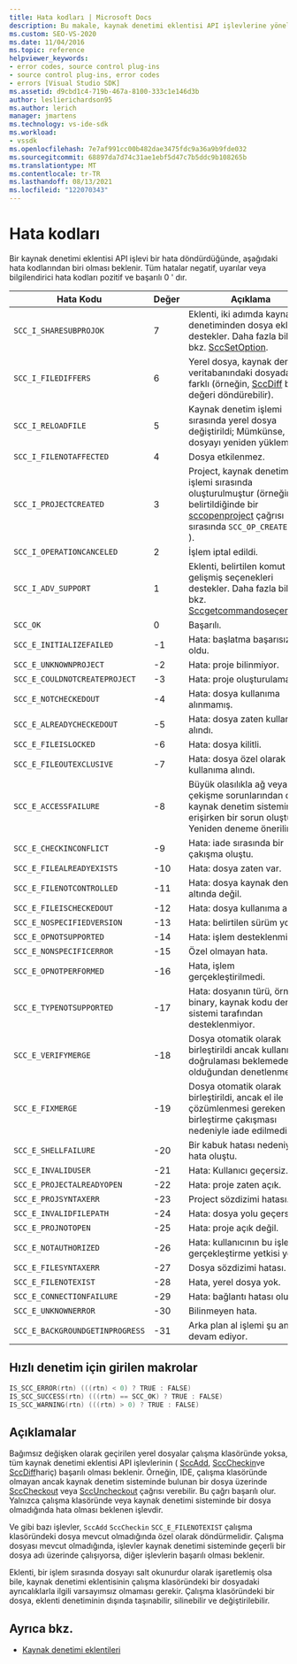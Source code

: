 ```yaml
---
title: Hata kodları | Microsoft Docs
description: Bu makale, kaynak denetimi eklentisi API işlevlerine yönelik hata kodlarının, değerlerin ve açıklamaların bir listesini içerir.
ms.custom: SEO-VS-2020
ms.date: 11/04/2016
ms.topic: reference
helpviewer_keywords:
- error codes, source control plug-ins
- source control plug-ins, error codes
- errors [Visual Studio SDK]
ms.assetid: d9cbd1c4-719b-467a-8100-333c1e146d3b
author: leslierichardson95
ms.author: lerich
manager: jmartens
ms.technology: vs-ide-sdk
ms.workload:
- vssdk
ms.openlocfilehash: 7e7af991cc00b482dae3475fdc9a36a9b9fde032
ms.sourcegitcommit: 68897da7d74c31ae1ebf5d47c7b5ddc9b108265b
ms.translationtype: MT
ms.contentlocale: tr-TR
ms.lasthandoff: 08/13/2021
ms.locfileid: "122070343"
---
```

# <a name="error-codes"></a>Hata kodları
Bir kaynak denetimi eklentisi API işlevi bir hata döndürdüğünde, aşağıdaki hata kodlarından biri olması beklenir. Tüm hatalar negatif, uyarılar veya bilgilendirici hata kodları pozitif ve başarılı 0 ' dır.

|Hata Kodu|Değer|Açıklama|
|----------------|-----------|-----------------|
|`SCC_I_SHARESUBPROJOK`|7|Eklenti, iki adımda kaynak denetiminden dosya eklemeyi destekler. Daha fazla bilgi için bkz. [SccSetOption](../extensibility/sccsetoption-function.md).|
|`SCC_I_FILEDIFFERS`|6|Yerel dosya, kaynak denetim veritabanındaki dosyadan farklı (örneğin, [SccDiff](../extensibility/sccdiff-function.md) bu değeri döndürebilir).|
|`SCC_I_RELOADFILE`|5|Kaynak denetim işlemi sırasında yerel dosya değiştirildi; Mümkünse, IDE dosyayı yeniden yüklemeli.|
|`SCC_I_FILENOTAFFECTED`|4|Dosya etkilenmez.|
|`SCC_I_PROJECTCREATED`|3|Project, kaynak denetim işlemi sırasında oluşturulmuştur (örneğin, flag belirtildiğinde bir [sccopenproject](../extensibility/sccopenproject-function.md) çağrısı sırasında `SCC_OP_CREATEIFNEW` ).|
|`SCC_I_OPERATIONCANCELED`|2|İşlem iptal edildi.|
|`SCC_I_ADV_SUPPORT`|1|Eklenti, belirtilen komut için gelişmiş seçenekleri destekler. Daha fazla bilgi için bkz. [Sccgetcommandoseçenekler](../extensibility/sccgetcommandoptions-function.md).|
|`SCC_OK`|0|Başarılı.|
|`SCC_E_INITIALIZEFAILED`|-1|Hata: başlatma başarısız oldu.|
|`SCC_E_UNKNOWNPROJECT`|-2|Hata: proje bilinmiyor.|
|`SCC_E_COULDNOTCREATEPROJECT`|-3|Hata: proje oluşturulamadı.|
|`SCC_E_NOTCHECKEDOUT`|-4|Hata: dosya kullanıma alınmamış.|
|`SCC_E_ALREADYCHECKEDOUT`|-5|Hata: dosya zaten kullanıma alındı.|
|`SCC_E_FILEISLOCKED`|-6|Hata: dosya kilitli.|
|`SCC_E_FILEOUTEXCLUSIVE`|-7|Hata: dosya özel olarak kullanıma alındı.|
|`SCC_E_ACCESSFAILURE`|-8|Büyük olasılıkla ağ veya çekişme sorunlarından dolayı kaynak denetim sistemine erişirken bir sorun oluştu. Yeniden deneme önerilir.|
|`SCC_E_CHECKINCONFLICT`|-9|Hata: iade sırasında bir çakışma oluştu.|
|`SCC_E_FILEALREADYEXISTS`|-10|Hata: dosya zaten var.|
|`SCC_E_FILENOTCONTROLLED`|-11|Hata: dosya kaynak denetimi altında değil.|
|`SCC_E_FILEISCHECKEDOUT`|-12|Hata: dosya kullanıma alındı.|
|`SCC_E_NOSPECIFIEDVERSION`|-13|Hata: belirtilen sürüm yok.|
|`SCC_E_OPNOTSUPPORTED`|-14|Hata: işlem desteklenmiyor.|
|`SCC_E_NONSPECIFICERROR`|-15|Özel olmayan hata.|
|`SCC_E_OPNOTPERFORMED`|-16|Hata, işlem gerçekleştirilmedi.|
|`SCC_E_TYPENOTSUPPORTED`|-17|Hata: dosyanın türü, örneğin binary, kaynak kodu denetim sistemi tarafından desteklenmiyor.|
|`SCC_E_VERIFYMERGE`|-18|Dosya otomatik olarak birleştirildi ancak kullanıcı doğrulaması beklemede olduğundan denetlenmedi.|
|`SCC_E_FIXMERGE`|-19|Dosya otomatik olarak birleştirildi, ancak el ile çözümlenmesi gereken bir birleştirme çakışması nedeniyle iade edilmedi.|
|`SCC_E_SHELLFAILURE`|-20|Bir kabuk hatası nedeniyle hata oluştu.|
|`SCC_E_INVALIDUSER`|-21|Hata: Kullanıcı geçersiz.|
|`SCC_E_PROJECTALREADYOPEN`|-22|Hata: proje zaten açık.|
|`SCC_E_PROJSYNTAXERR`|-23|Project sözdizimi hatası.|
|`SCC_E_INVALIDFILEPATH`|-24|Hata: dosya yolu geçersiz.|
|`SCC_E_PROJNOTOPEN`|-25|Hata: proje açık değil.|
|`SCC_E_NOTAUTHORIZED`|-26|Hata: kullanıcının bu işlemi gerçekleştirme yetkisi yok.|
|`SCC_E_FILESYNTAXERR`|-27|Dosya sözdizimi hatası.|
|`SCC_E_FILENOTEXIST`|-28|Hata, yerel dosya yok.|
|`SCC_E_CONNECTIONFAILURE`|-29|Hata: bağlantı hatası oluştu.|
|`SCC_E_UNKNOWNERROR`|-30|Bilinmeyen hata.|
|`SCC_E_BACKGROUNDGETINPROGRESS`|-31|Arka plan al işlemi şu anda devam ediyor.|

## <a name="macros-provided-for-quick-checking"></a>Hızlı denetim için girilen makrolar

```cpp
IS_SCC_ERROR(rtn) (((rtn) < 0) ? TRUE : FALSE)
IS_SCC_SUCCESS(rtn) (((rtn) == SCC_OK) ? TRUE : FALSE)
IS_SCC_WARNING(rtn) (((rtn) > 0) ? TRUE : FALSE)
```

## <a name="remarks"></a>Açıklamalar
 Bağımsız değişken olarak geçirilen yerel dosyalar çalışma klasöründe yoksa, tüm kaynak denetimi eklentisi API işlevlerinin ( [SccAdd](../extensibility/sccadd-function.md), [SccCheckin](../extensibility/scccheckin-function.md)ve [SccDiff](../extensibility/sccdiff-function.md)hariç) başarılı olması beklenir. Örneğin, IDE, çalışma klasöründe olmayan ancak kaynak denetim sisteminde bulunan bir dosya üzerinde [SccCheckout](../extensibility/scccheckout-function.md) veya [SccUncheckout](../extensibility/sccuncheckout-function.md) çağrısı verebilir. Bu çağrı başarılı olur. Yalnızca çalışma klasöründe veya kaynak denetimi sisteminde bir dosya olmadığında hata olması beklenen işlevdir.

 Ve gibi bazı işlevler, `SccAdd` `SccCheckin` `SCC_E_FILENOTEXIST` çalışma klasöründeki dosya mevcut olmadığında özel olarak döndürmelidir. Çalışma dosyası mevcut olmadığında, işlevler kaynak denetimi sisteminde geçerli bir dosya adı üzerinde çalışıyorsa, diğer işlevlerin başarılı olması beklenir.

 Eklenti, bir işlem sırasında dosyayı salt okunurdur olarak işaretlemiş olsa bile, kaynak denetimi eklentisinin çalışma klasöründeki bir dosyadaki ayrıcalıklarla ilgili varsayımsız olmaması gerekir. Çalışma klasöründeki bir dosya, eklenti denetiminin dışında taşınabilir, silinebilir ve değiştirilebilir.

## <a name="see-also"></a>Ayrıca bkz.
- [Kaynak denetimi eklentileri](../extensibility/source-control-plug-ins.md)
